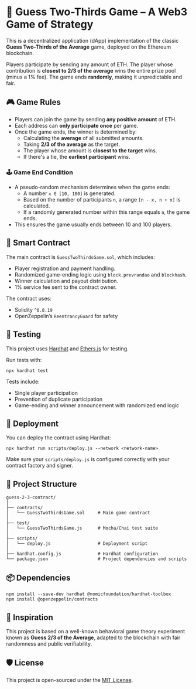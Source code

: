 # 🧠 Guess Two-Thirds Game – A Web3 Game of Strategy

This is a decentralized application (dApp) implementation of the classic **Guess Two-Thirds of the Average** game, deployed on the Ethereum blockchain.

Players participate by sending any amount of ETH. The player whose contribution is **closest to 2/3 of the average** wins the entire prize pool (minus a 1% fee). The game ends **randomly**, making it unpredictable and fair.

## 🎮 Game Rules

- Players can join the game by sending **any positive amount** of ETH.
- Each address can **only participate once** per game.
- Once the game ends, the winner is determined by:
  - Calculating the **average** of all submitted amounts.
  - Taking **2/3 of the average** as the target.
  - The player whose amount is **closest to the target** wins.
  - If there's a tie, the **earliest participant** wins.

### 🕹️ Game End Condition

- A pseudo-random mechanism determines when the game ends:
  - A number `x ∈ [10, 100]` is generated.
  - Based on the number of participants `n`, a range `[n - x, n + x]` is calculated.
  - If a randomly generated number within this range equals `n`, the game ends.
- This ensures the game usually ends between 10 and 100 players.

## 📜 Smart Contract

The main contract is `GuessTwoThirdsGame.sol`, which includes:

- Player registration and payment handling.
- Randomized game-ending logic using `block.prevrandao` and `blockhash`.
- Winner calculation and payout distribution.
- 1% service fee sent to the contract owner.

The contract uses:

- Solidity `^0.8.19`
- OpenZeppelin’s `ReentrancyGuard` for safety

## 🧪 Testing

This project uses [Hardhat](https://hardhat.org/) and [Ethers.js](https://docs.ethers.org/) for testing.

Run tests with:

```
npx hardhat test
```

Tests include:

- Single player participation
- Prevention of duplicate participation
- Game-ending and winner announcement with randomized end logic

## 🚀 Deployment

You can deploy the contract using Hardhat:

```
npx hardhat run scripts/deploy.js --network <network-name>
```

Make sure your `scripts/deploy.js` is configured correctly with your contract factory and signer.

## 📂 Project Structure

```
guess-2-3-contract/
│
├── contracts/
│   └── GuessTwoThirdsGame.sol     # Main game contract
│
├── test/
│   └── GuessTwoThirdsGame.js      # Mocha/Chai test suite
│
├── scripts/
│   └── deploy.js                  # Deployment script
│
├── hardhat.config.js              # Hardhat configuration
└── package.json                   # Project dependencies and scripts
```

## 📦 Dependencies

```
npm install --save-dev hardhat @nomicfoundation/hardhat-toolbox
npm install @openzeppelin/contracts
```

## 🧠 Inspiration

This project is based on a well-known behavioral game theory experiment known as **Guess 2/3 of the Average**, adapted to the blockchain with fair randomness and public verifiability.

## 🛡️ License

This project is open-sourced under the [MIT License](LICENSE).
